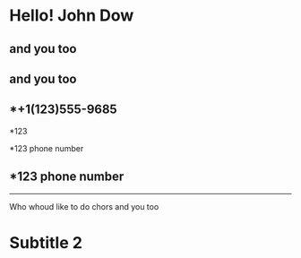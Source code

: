 # Hello! John Dow
## and you too
## and you too
*+1(123)555-9685
-
*123

*123 phone number

*123 phone number
-
___
Who whoud like to do chors and you too

# Subtitle 2